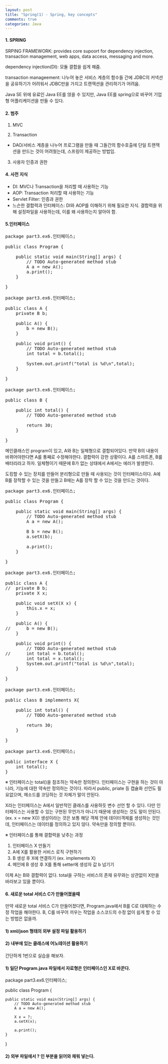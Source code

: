 ```yaml
---
layout: post
title: "Spring(1) - Spring, key concepts"
comments: true
categories: Java
---
```


#### 1. SPRING

SRPING FRAMEWORK: provides core supoort for dependency injection, transaction management, web apps, data access, messaging and more.

dependency injection(DI): 모듈 결합을 쉽게 해줌.

transaction manageement: 나누어 놓은 서비스 계층의 함수들 간에 JDBC의 커넥션을 공유하기가 어려워서 JDBC만을 가지고 트랜잭션을 관리하기가 어려움.

Java SE 위에 유료인 Java EE를 얹을 수 있지만, Java EE를 spring으로 바꾸어 기업형 어플리케이션을 만들 수 있다. 


#### 2. 범주

1. MVC

2. Transaction
- DAO/서비스 계층을 나누어 프로그램을 만들 때 그들간의 함수호출에 단일 트랜잭션을 만드는 것이 어려웠는데, 스프링이 제공하는 방법임.

3. 사용자 인증과 권한

#### 4. 사전 지식
- DI: MVC나 Transaction을 처리할 때 사용하는 기능
- AOP: Transaction 처리할 때 사용하는 기능
- Servlet Filter: 인증과 권한
- 느슨한 결합력과 인터페이스: DI와 AOP를 이해하기 위해 필요한 지식. 결합력을 위해 설정파일을 사용하는데, 이를 왜 사용하는지 알아야 함.


#### 5.인터페이스
<pre>
package part3.ex6.인터페이스;

public class Program {

	public static void main(String[] args) {
		// TODO Auto-generated method stub
		A a = new A();
		a.print();
	}

}

package part3.ex6.인터페이스;

public class A {
	private B b;
	
	public A() {
		b = new B();
	}
	
	public void print() {
		// TODO Auto-generated method stub
		int total = b.total();
		
		System.out.printf("total is %d\n",total);
	}
	
}

package part3.ex6.인터페이스;

public class B {

	public int total() {
		// TODO Auto-generated method stub
		
		return 30;
	}
	
}
</pre>

메인클래스인 program이 있고, A와 B는 일체형으로 결합되어있다. 
만약 B의 내용이 바뀌어야한다면 A를 통째로 수정해야한다. 결합력이 강한 상황이다.
A를 스마트폰, B를 배터리라고 하자. 일체형이기 때문에 B가 없는 상태에서 A에서는 에러가 발생한다.

도킹할 수 있는 장치를 만들어 분리형으로 만들 때 사용되는 것이 인터페이스이다.
A에 B를 장착할 수 있는 것을 만들고 B에는 A를 장착 할 수 있는 것을 만드는 것이다.

<pre>
package part3.ex6.인터페이스;

public class Program {

	public static void main(String[] args) {
		// TODO Auto-generated method stub
		A a = new A();
		
		B b = new B();
		a.setX(b);
		
		a.print();
	}

}

package part3.ex6.인터페이스;

public class A {
//	private B b;
	private X x;
	
	public void setX(X x) {
		this.x = x;
	}

	public A() {
//		b = new B();
	}
	
	public void print() {
		// TODO Auto-generated method stub
//		int total = b.total();
		int total = x.total();
		System.out.printf("total is %d\n",total);
	}
	
}

package part3.ex6.인터페이스;

public class B implements X{

	public int total() {
		// TODO Auto-generated method stub
		
		return 30;
	}
	
}

package part3.ex6.인터페이스;

public interface X {
	int total();
}
</pre>
※ 인터페이스는 total()을 참조하는 약속만 정의한다. 인터페이스는 구현을 하는 것이 아니라, 기능에 대한 약속만 정의하는 것이다. 따라서 public, priate 등 캡슐화 선언도 필요없으며, 메소드를 코딩하는 것 자체가 말이 안된다.

X라는 인터페이스는 A에서 일반적인 클래스를 사용하듯 변수 선언 할 수 있다. 다만 인터페이스는 사용할 수 있는 구현된 무언가가 아니기 때문에 생성하는 것도 말이 안된다. (ex. x = new X()) 생성이라는 것은 보통 해당 객체 안에 데이터객체를 생성하는 것인데, 인터페이스는 데이터를 정의하고 있지 않다. 약속만을 정의할 뿐이다.

※ 인터페이스를 통해 결합력을 낮추는 과정
1. 인터페이스 X 만들기
2. A에 X를 활용한 서비스 로직 구현하기
3. B 생성 후 X에 연결하기 (ex. implements X)
4. 메인에 B 생성 후 X를 통해 setter에 생성자 값 b 넘기기

이제 A는 B와 결합력이 없다. total을 구하는 서비스의 존재 유무와는 상관없이 X만을 바라보고 있을 뿐이다.

#### 6. 새로운 total 서비스 C가 만들어졌을때 

만약 새로운 total 서비스 C가 만들어졌다면, Program.java에서 B를 C로 대체하는 수정 작업을 해야한다.
B, C를 바꾸어 끼우는 작업을 소스코드의 수정 없이 쉽게 할 수 있는 방법은 없을까.

#### 1) xml/json 형태의 외부 설정 파일 활용하기
#### 2) 내부에 있는 클래스에 어노테이션 활용하기

간단하게 1번으로 실습을 해보자.

#### 1) 일단 Program.java 파일에서 자료형은 인터페이스인 X로 바꾼다.

package part3.ex6.인터페이스;

public class Program {

	public static void main(String[] args) {
		// TODO Auto-generated method stub
		A a = new A();
		
		X x = ?;
		a.setX(x);
		
		a.print();
	}

}

#### 2) 외부 파일에서 ? 인 부분을 읽어와 채워 넣는다.
